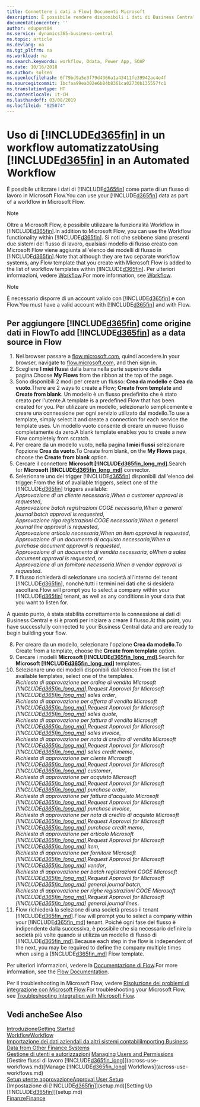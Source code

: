 ```yaml
---
title: Connettere i dati a Flow| Documenti Microsoft
description: È possibile rendere disponibili i dati di Business Central come origine dati e specificare un URL OData dei service Web per creare un workflow automatizzato.
documentationcenter: ''
author: edupont04
ms.service: dynamics365-business-central
ms.topic: article
ms.devlang: na
ms.tgt_pltfrm: na
ms.workload: na
ms.search.keywords: workflow, Odata, Power App, SOAP
ms.date: 10/16/2018
ms.author: solsen
ms.openlocfilehash: 6f79bd9a5e3f79d4366a1a43411fe39942ac4e4f
ms.sourcegitcommit: 1bcfaa99ea302e6b84b8361ca02730b135557fc1
ms.translationtype: HT
ms.contentlocale: it-CH
ms.lasthandoff: 03/08/2019
ms.locfileid: "825874"
---
```

# <a name="using-included365finincludesd365finmdmd-in-an-automated-workflow"></a><span data-ttu-id="285ea-103">Uso di [!INCLUDE[d365fin](includes/d365fin_md.md)] in un workflow automatizzato</span><span class="sxs-lookup"><span data-stu-id="285ea-103">Using [!INCLUDE[d365fin](includes/d365fin_md.md)] in an Automated Workflow</span></span>
<span data-ttu-id="285ea-104">È possibile utilizzare i dati di [!INCLUDE[d365fin](includes/d365fin_md.md)] come parte di un flusso di lavoro in Microsoft Flow.</span><span class="sxs-lookup"><span data-stu-id="285ea-104">You can use your [!INCLUDE[d365fin](includes/d365fin_md.md)] data as part of a workflow in Microsoft Flow.</span></span>

> [!NOTE]
> <span data-ttu-id="285ea-105">Oltre a Microsoft Flow, è possibile utilizzare la funzionalità Workflow in [!INCLUDE[d365fin](includes/d365fin_md.md)].</span><span class="sxs-lookup"><span data-stu-id="285ea-105">In addition to Microsoft Flow, you can use the Workflow functionality within [!INCLUDE[d365fin](includes/d365fin_md.md)].</span></span> <span data-ttu-id="285ea-106">Si noti che sebbene siano presenti due sistemi del flusso di lavoro, qualsiasi modello di flusso creato con Microsoft Flow viene aggiunta all'elenco dei modelli di flusso in [!INCLUDE[d365fin](includes/d365fin_md.md)].</span><span class="sxs-lookup"><span data-stu-id="285ea-106">Note that although they are two separate workflow systems, any Flow template that you create with Microsoft Flow is added to the list of workflow templates within [!INCLUDE[d365fin](includes/d365fin_md.md)].</span></span> <span data-ttu-id="285ea-107">Per ulteriori informazioni, vedere [Workflow](across-workflow.md).</span><span class="sxs-lookup"><span data-stu-id="285ea-107">For more information, see [Workflow](across-workflow.md).</span></span>  

> [!NOTE]  
>   <span data-ttu-id="285ea-108">È necessario disporre di un account valido con [!INCLUDE[d365fin](includes/d365fin_md.md)] e con Flow.</span><span class="sxs-lookup"><span data-stu-id="285ea-108">You must have a valid account with [!INCLUDE[d365fin](includes/d365fin_md.md)] and with Flow.</span></span>  

## <a name="to-add-included365finincludesd365finmdmd-as-a-data-source-in-flow"></a><span data-ttu-id="285ea-109">Per aggiungere [!INCLUDE[d365fin](includes/d365fin_md.md)] come origine dati in Flow</span><span class="sxs-lookup"><span data-stu-id="285ea-109">To add [!INCLUDE[d365fin](includes/d365fin_md.md)] as a data source in Flow</span></span>
1. <span data-ttu-id="285ea-110">Nel browser passare a [flow.microsoft.com](https://flow.microsoft.com/en-us/), quindi accedere.</span><span class="sxs-lookup"><span data-stu-id="285ea-110">In your browser, navigate to [flow.microsoft.com](https://flow.microsoft.com/en-us/), and then sign in.</span></span>
2. <span data-ttu-id="285ea-111">Scegliere **I miei flussi** dalla barra nella parte superiore della pagina.</span><span class="sxs-lookup"><span data-stu-id="285ea-111">Choose **My Flows** from the ribbon at the top of the page.</span></span>
3. <span data-ttu-id="285ea-112">Sono disponibili 2 modi per creare un flusso: **Crea da modello** e **Crea da vuoto**.</span><span class="sxs-lookup"><span data-stu-id="285ea-112">There are 2 ways to create a Flow; **Create from template** and **Create from blank**.</span></span> <span data-ttu-id="285ea-113">Un modello è un flusso predefinito che è stato creato per l'utente.</span><span class="sxs-lookup"><span data-stu-id="285ea-113">A template is a predefined Flow that has been created for you.</span></span>  <span data-ttu-id="285ea-114">Per utilizzare un modello, selezionarlo semplicemente e creare una connessione per ogni servizio utilizato dal modello.</span><span class="sxs-lookup"><span data-stu-id="285ea-114">To use a template, simply select it and create a connection for each service the template uses.</span></span> <span data-ttu-id="285ea-115">Un modello vuoto consente di creare un nuovo flusso completamente da zero.</span><span class="sxs-lookup"><span data-stu-id="285ea-115">A blank template enables you to create a new Flow completely from scratch.</span></span>
4. <span data-ttu-id="285ea-116">Per creare da un modello vuoto, nella pagina **I miei flussi** selezionare l'opzione **Crea da vuoto**.</span><span class="sxs-lookup"><span data-stu-id="285ea-116">To Create from blank, on the **My Flows** page, choose the **Create from blank** option.</span></span>
5. <span data-ttu-id="285ea-117">Cercare il connettore **Microsoft [!INCLUDE[d365fin_long_md](includes/d365fin_long_md.md)]**.</span><span class="sxs-lookup"><span data-stu-id="285ea-117">Search for **Microsoft [!INCLUDE[d365fin_long_md](includes/d365fin_long_md.md)]** connector.</span></span>
6. <span data-ttu-id="285ea-118">Selezionare uno dei trigger [!INCLUDE[d365fin](includes/d365fin_md.md)] disponibili dall'elenco dei trigger:</span><span class="sxs-lookup"><span data-stu-id="285ea-118">From the list of available triggers, select one of the [!INCLUDE[d365fin](includes/d365fin_md.md)] triggers available:</span></span>  
    <span data-ttu-id="285ea-119">*Approvazione di un cliente necessaria*,</span><span class="sxs-lookup"><span data-stu-id="285ea-119">*When a customer approval is requested*,</span></span>  
    <span data-ttu-id="285ea-120">*Approvazione batch registrazioni COGE necessaria*,</span><span class="sxs-lookup"><span data-stu-id="285ea-120">*When a general journal batch approval is requested*,</span></span>  
    <span data-ttu-id="285ea-121">*Approvazione riga registrazioni COGE necessaria*,</span><span class="sxs-lookup"><span data-stu-id="285ea-121">*When a general journal line approval is requested*,</span></span>  
    <span data-ttu-id="285ea-122">*Approvazione articolo necessaria*,</span><span class="sxs-lookup"><span data-stu-id="285ea-122">*When an item approval is requested*,</span></span>  
    <span data-ttu-id="285ea-123">*Approvazione di un documento di acquisto necessaria*,</span><span class="sxs-lookup"><span data-stu-id="285ea-123">*When a purchase document approval is requested*,</span></span>  
    <span data-ttu-id="285ea-124">*Approvazione di un documento di vendita necessaria*, o</span><span class="sxs-lookup"><span data-stu-id="285ea-124">*When a sales document approval is requested*, or</span></span>  
    <span data-ttu-id="285ea-125">*Approvazione di un fornitore necessaria*.</span><span class="sxs-lookup"><span data-stu-id="285ea-125">*When a vendor approval is requested*.</span></span>
7. <span data-ttu-id="285ea-126">Il flusso richiederà di selezionare una società all'interno del tenant [!INCLUDE[d365fin](includes/d365fin_md.md)], nonché tutti i termini nei dati che si desidera ascoltare.</span><span class="sxs-lookup"><span data-stu-id="285ea-126">Flow will prompt you to select a company within your [!INCLUDE[d365fin](includes/d365fin_md.md)] tenant, as well as any conditions in your data that you want to listen for.</span></span>

<span data-ttu-id="285ea-127">A questo punto, è stata stabilita correttamente la connessione ai dati di Business Central e si è pronti per iniziare a creare il flusso.</span><span class="sxs-lookup"><span data-stu-id="285ea-127">At this point, you have successfully connected to your Business Central data and are ready to begin building your flow.</span></span>

8. <span data-ttu-id="285ea-128">Per creare da un modello, selezionare l'opzione **Crea da modello**.</span><span class="sxs-lookup"><span data-stu-id="285ea-128">To Create from a template, choose the **Create from template** option.</span></span>
9. <span data-ttu-id="285ea-129">Cercare i modelli **Microsoft [!INCLUDE[d365fin_long_md](includes/d365fin_long_md.md)]**.</span><span class="sxs-lookup"><span data-stu-id="285ea-129">Search for **Microsoft [!INCLUDE[d365fin_long_md](includes/d365fin_long_md.md)]** templates.</span></span>
10. <span data-ttu-id="285ea-130">Selezionare uno dei modelli disponibili dall'elenco.</span><span class="sxs-lookup"><span data-stu-id="285ea-130">From the list of available templates, select one of the templates.</span></span>  
    <span data-ttu-id="285ea-131">*Richiesta di approvazione per ordine di vendita Microsoft [!INCLUDE[d365fin_long_md](includes/d365fin_long_md.md)]*,</span><span class="sxs-lookup"><span data-stu-id="285ea-131">*Request Approval for Microsoft [!INCLUDE[d365fin_long_md](includes/d365fin_long_md.md)] sales order*,</span></span>  
    <span data-ttu-id="285ea-132">*Richiesta di approvazione per offerta di vendita Microsoft [!INCLUDE[d365fin_long_md](includes/d365fin_long_md.md)]*,</span><span class="sxs-lookup"><span data-stu-id="285ea-132">*Request Approval for Microsoft [!INCLUDE[d365fin_long_md](includes/d365fin_long_md.md)] sales quote*,</span></span>  
    <span data-ttu-id="285ea-133">*Richiesta di approvazione per fattura di vendita Microsoft [!INCLUDE[d365fin_long_md](includes/d365fin_long_md.md)]*,</span><span class="sxs-lookup"><span data-stu-id="285ea-133">*Request Approval for Microsoft [!INCLUDE[d365fin_long_md](includes/d365fin_long_md.md)] sales invoice*,</span></span>  
    <span data-ttu-id="285ea-134">*Richiesta di approvazione per nota di credito di vendita Microsoft [!INCLUDE[d365fin_long_md](includes/d365fin_long_md.md)]*,</span><span class="sxs-lookup"><span data-stu-id="285ea-134">*Request Approval for Microsoft [!INCLUDE[d365fin_long_md](includes/d365fin_long_md.md)] sales credit memo*,</span></span>  
    <span data-ttu-id="285ea-135">*Richiesta di approvazione per cliente Microsoft [!INCLUDE[d365fin_long_md](includes/d365fin_long_md.md)]*,</span><span class="sxs-lookup"><span data-stu-id="285ea-135">*Request Approval for Microsoft [!INCLUDE[d365fin_long_md](includes/d365fin_long_md.md)] customer*,</span></span>  
    <span data-ttu-id="285ea-136">*Richiesta di approvazione per acquisto Microsoft [!INCLUDE[d365fin_long_md](includes/d365fin_long_md.md)]*,</span><span class="sxs-lookup"><span data-stu-id="285ea-136">*Request Approval for Microsoft [!INCLUDE[d365fin_long_md](includes/d365fin_long_md.md)] purchase order*,</span></span>  
    <span data-ttu-id="285ea-137">*Richiesta di approvazione per fattura d'acquisto Microsoft [!INCLUDE[d365fin_long_md](includes/d365fin_long_md.md)]*,</span><span class="sxs-lookup"><span data-stu-id="285ea-137">*Request Approval for Microsoft [!INCLUDE[d365fin_long_md](includes/d365fin_long_md.md)] purchase invoice*,</span></span>  
    <span data-ttu-id="285ea-138">*Richiesta di approvazione per nota di credito di acquisto Microsoft [!INCLUDE[d365fin_long_md](includes/d365fin_long_md.md)]*,</span><span class="sxs-lookup"><span data-stu-id="285ea-138">*Request Approval for Microsoft [!INCLUDE[d365fin_long_md](includes/d365fin_long_md.md)] purchase credit memo*,</span></span>  
    <span data-ttu-id="285ea-139">*Richiesta di approvazione per articolo Microsoft [!INCLUDE[d365fin_long_md](includes/d365fin_long_md.md)]*,</span><span class="sxs-lookup"><span data-stu-id="285ea-139">*Request Approval for Microsoft [!INCLUDE[d365fin_long_md](includes/d365fin_long_md.md)] item*,</span></span>  
    <span data-ttu-id="285ea-140">*Richiesta di approvazione per fornitore Microsoft [!INCLUDE[d365fin_long_md](includes/d365fin_long_md.md)]*,</span><span class="sxs-lookup"><span data-stu-id="285ea-140">*Request Approval for Microsoft [!INCLUDE[d365fin_long_md](includes/d365fin_long_md.md)] vendor*,</span></span>  
    <span data-ttu-id="285ea-141">*Richiesta di approvazione per batch registrazioni COGE Microsoft [!INCLUDE[d365fin_long_md](includes/d365fin_long_md.md)]*,</span><span class="sxs-lookup"><span data-stu-id="285ea-141">*Request Approval for Microsoft [!INCLUDE[d365fin_long_md](includes/d365fin_long_md.md)] general journal batch*,</span></span>  
    <span data-ttu-id="285ea-142">*Richiesta di approvazione per righe registrazioni COGE Microsoft [!INCLUDE[d365fin_long_md](includes/d365fin_long_md.md)]*,</span><span class="sxs-lookup"><span data-stu-id="285ea-142">*Request Approval for Microsoft [!INCLUDE[d365fin_long_md](includes/d365fin_long_md.md)] general journal lines*.</span></span>  
11. <span data-ttu-id="285ea-143">Flow richiederà la selezione di una società presso il tenant [!INCLUDE[d365fin_md](includes/d365fin_md.md)].</span><span class="sxs-lookup"><span data-stu-id="285ea-143">Flow will prompt you to select a company within your [!INCLUDE[d365fin_md](includes/d365fin_md.md)] tenant.</span></span> <span data-ttu-id="285ea-144">Poiché ogni fase del flusso è indipendente dalla successiva, è possibile che sia necessario definire la società più volte quando si utilizza un modello di flusso di [!INCLUDE[d365fin_md](includes/d365fin_md.md)].</span><span class="sxs-lookup"><span data-stu-id="285ea-144">Because each step in the flow is independent of the next, you may be required to define the company multiple times when using a [!INCLUDE[d365fin_md](includes/d365fin_md.md)] Flow template.</span></span>

<span data-ttu-id="285ea-145">Per ulteriori informazioni, vedere la [Documentazione di Flow](https://docs.microsoft.com/en-us/flow/getting-started).</span><span class="sxs-lookup"><span data-stu-id="285ea-145">For more information, see the [Flow Documentation](https://docs.microsoft.com/en-us/flow/getting-started).</span></span>

<span data-ttu-id="285ea-146">Per il troubleshooting in Microsoft Flow, vedere [Risoluzione dei problemi di integrazione con Microsoft Flow](across-troubleshooting-how-use-financials-data-source-flow.md).</span><span class="sxs-lookup"><span data-stu-id="285ea-146">For troubleshooting your Microsoft Flow, see [Troubleshooting Integration with Microsoft Flow](across-troubleshooting-how-use-financials-data-source-flow.md).</span></span>

## <a name="see-also"></a><span data-ttu-id="285ea-147">Vedi anche</span><span class="sxs-lookup"><span data-stu-id="285ea-147">See Also</span></span>
[<span data-ttu-id="285ea-148">Introduzione</span><span class="sxs-lookup"><span data-stu-id="285ea-148">Getting Started</span></span>](product-get-started.md)  
[<span data-ttu-id="285ea-149">Workflow</span><span class="sxs-lookup"><span data-stu-id="285ea-149">Workflow</span></span>](across-workflow.md)  
[<span data-ttu-id="285ea-150">Importazione dei dati aziendali da altri sistemi contabili</span><span class="sxs-lookup"><span data-stu-id="285ea-150">Importing Business Data from Other Finance Systems</span></span>](across-import-data-configuration-packages.md)  
<span data-ttu-id="285ea-151">[Gestione di utenti e autorizzazioni](ui-how-users-permissions.md) </span><span class="sxs-lookup"><span data-stu-id="285ea-151">[Managing Users and Permissions](ui-how-users-permissions.md) </span></span>  
<span data-ttu-id="285ea-152">[Gestire flussi di lavoro [!INCLUDE[d365fin_long](includes/d365fin_long_md.md)]](across-use-workflows.md)</span><span class="sxs-lookup"><span data-stu-id="285ea-152">[Manage [!INCLUDE[d365fin_long](includes/d365fin_long_md.md)] Workflows](across-use-workflows.md)</span></span>  
[<span data-ttu-id="285ea-153">Setup utente approvazione</span><span class="sxs-lookup"><span data-stu-id="285ea-153">Approval User Setup</span></span>](across-how-to-set-up-approval-users.md)  
<span data-ttu-id="285ea-154">[Impostazione di [!INCLUDE[d365fin](includes/d365fin_md.md)]](setup.md)</span><span class="sxs-lookup"><span data-stu-id="285ea-154">[Setting Up [!INCLUDE[d365fin](includes/d365fin_md.md)]](setup.md)</span></span>  
[<span data-ttu-id="285ea-155">Finanze</span><span class="sxs-lookup"><span data-stu-id="285ea-155">Finance</span></span>](finance.md)  
